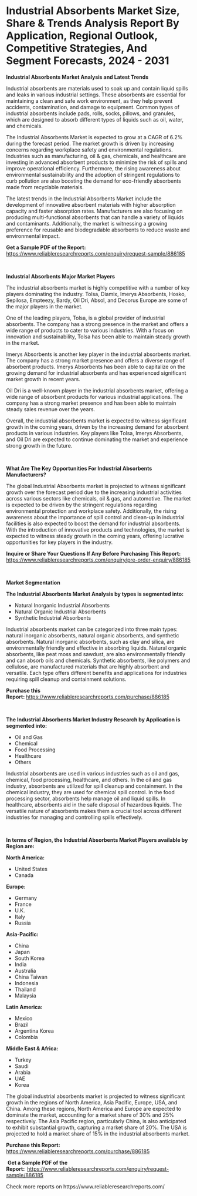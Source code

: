 <p><h1>Industrial Absorbents Market Size, Share & Trends Analysis Report By Application, Regional Outlook, Competitive Strategies, And Segment Forecasts, 2024 - 2031</h1></p><p><strong>Industrial Absorbents Market Analysis and Latest Trends</strong></p>
<p><p>Industrial absorbents are materials used to soak up and contain liquid spills and leaks in various industrial settings. These absorbents are essential for maintaining a clean and safe work environment, as they help prevent accidents, contamination, and damage to equipment. Common types of industrial absorbents include pads, rolls, socks, pillows, and granules, which are designed to absorb different types of liquids such as oil, water, and chemicals.</p><p>The Industrial Absorbents Market is expected to grow at a CAGR of 6.2% during the forecast period. The market growth is driven by increasing concerns regarding workplace safety and environmental regulations. Industries such as manufacturing, oil & gas, chemicals, and healthcare are investing in advanced absorbent products to minimize the risk of spills and improve operational efficiency. Furthermore, the rising awareness about environmental sustainability and the adoption of stringent regulations to curb pollution are also boosting the demand for eco-friendly absorbents made from recyclable materials.</p><p>The latest trends in the Industrial Absorbents Market include the development of innovative absorbent materials with higher absorption capacity and faster absorption rates. Manufacturers are also focusing on producing multi-functional absorbents that can handle a variety of liquids and contaminants. Additionally, the market is witnessing a growing preference for reusable and biodegradable absorbents to reduce waste and environmental impact.</p></p>
<p><strong>Get a Sample PDF of the Report:&nbsp;</strong> <a href="https://www.reliableresearchreports.com/enquiry/request-sample/886185">https://www.reliableresearchreports.com/enquiry/request-sample/886185</a></p>
<p>&nbsp;</p>
<p><strong>Industrial Absorbents Major Market Players</strong></p>
<p><p>The industrial absorbents market is highly competitive with a number of key players dominating the industry. Tolsa, Diamix, Imerys Absorbents, Hosko, Sepilosa, Empteezy, Bardy, Oil Dri, Absol, and Decorus Europe are some of the major players in the market. </p><p>One of the leading players, Tolsa, is a global provider of industrial absorbents. The company has a strong presence in the market and offers a wide range of products to cater to various industries. With a focus on innovation and sustainability, Tolsa has been able to maintain steady growth in the market.</p><p>Imerys Absorbents is another key player in the industrial absorbents market. The company has a strong market presence and offers a diverse range of absorbent products. Imerys Absorbents has been able to capitalize on the growing demand for industrial absorbents and has experienced significant market growth in recent years.</p><p>Oil Dri is a well-known player in the industrial absorbents market, offering a wide range of absorbent products for various industrial applications. The company has a strong market presence and has been able to maintain steady sales revenue over the years.</p><p>Overall, the industrial absorbents market is expected to witness significant growth in the coming years, driven by the increasing demand for absorbent products in various industries. Key players like Tolsa, Imerys Absorbents, and Oil Dri are expected to continue dominating the market and experience strong growth in the future.</p></p>
<p>&nbsp;</p>
<p><strong>What Are The Key Opportunities For Industrial Absorbents Manufacturers?</strong></p>
<p><p>The global Industrial Absorbents market is projected to witness significant growth over the forecast period due to the increasing industrial activities across various sectors like chemicals, oil & gas, and automotive. The market is expected to be driven by the stringent regulations regarding environmental protection and workplace safety. Additionally, the rising awareness about the importance of spill control and clean-up in industrial facilities is also expected to boost the demand for industrial absorbents. With the introduction of innovative products and technologies, the market is expected to witness steady growth in the coming years, offering lucrative opportunities for key players in the industry.</p></p>
<p><strong>Inquire or Share Your Questions If Any Before Purchasing This Report:</strong> <a href="https://www.reliableresearchreports.com/enquiry/pre-order-enquiry/886185">https://www.reliableresearchreports.com/enquiry/pre-order-enquiry/886185</a></p>
<p>&nbsp;</p>
<p><strong>Market Segmentation</strong></p>
<p><strong>The Industrial Absorbents Market Analysis by types is segmented into:</strong></p>
<p><ul><li>Natural Inorganic Industrial Absorbents</li><li>Natural Organic Industrial Absorbents</li><li>Synthetic Industrial Absorbents</li></ul></p>
<p><p>Industrial absorbents market can be categorized into three main types: natural inorganic absorbents, natural organic absorbents, and synthetic absorbents. Natural inorganic absorbents, such as clay and silica, are environmentally friendly and effective in absorbing liquids. Natural organic absorbents, like peat moss and sawdust, are also environmentally friendly and can absorb oils and chemicals. Synthetic absorbents, like polymers and cellulose, are manufactured materials that are highly absorbent and versatile. Each type offers different benefits and applications for industries requiring spill cleanup and containment solutions.</p></p>
<p><strong>Purchase this Report:&nbsp;</strong><a href="https://www.reliableresearchreports.com/purchase/886185">https://www.reliableresearchreports.com/purchase/886185</a></p>
<p>&nbsp;</p>
<p><strong>The Industrial Absorbents Market Industry Research by Application is segmented into:</strong></p>
<p><ul><li>Oil and Gas</li><li>Chemical</li><li>Food Processing</li><li>Healthcare</li><li>Others</li></ul></p>
<p><p>Industrial absorbents are used in various industries such as oil and gas, chemical, food processing, healthcare, and others. In the oil and gas industry, absorbents are utilized for spill cleanup and containment. In the chemical industry, they are used for chemical spill control. In the food processing sector, absorbents help manage oil and liquid spills. In healthcare, absorbents aid in the safe disposal of hazardous liquids. The versatile nature of absorbents makes them a crucial tool across different industries for managing and controlling spills effectively.</p></p>
<p>&nbsp;</p>
<p><strong>In terms of Region, the Industrial Absorbents Market Players available by Region are:</strong></p>
<p>
    <p> <strong> North America: </strong>
        <ul>
            <li>United States</li>
            <li>Canada</li>
        </ul>
        </p> 
    <p> <strong> Europe: </strong>
        <ul>
            <li>Germany</li>
            <li>France</li>
            <li>U.K.</li>
            <li>Italy</li>
            <li>Russia</li>
        </ul>
        </p> 
    <p> <strong> Asia-Pacific: </strong>
        <ul>
            <li>China</li>
            <li>Japan</li>
            <li>South Korea</li>
            <li>India</li>
            <li>Australia</li>
            <li>China Taiwan</li>
            <li>Indonesia</li>
            <li>Thailand</li>
            <li>Malaysia</li>
        </ul>
        </p> 
    <p> <strong> Latin America: </strong>
        <ul>
            <li>Mexico</li>
            <li>Brazil</li>
            <li>Argentina Korea</li>
            <li>Colombia</li>
        </ul>
        </p> 
    <p> <strong> Middle East & Africa: </strong>
        <ul>
            <li>Turkey</li>
            <li>Saudi</li>
            <li>Arabia</li>
            <li>UAE</li>
            <li>Korea</li>
        </ul>
    </p>
    </p>
<p><p>The global industrial absorbents market is projected to witness significant growth in the regions of North America, Asia Pacific, Europe, USA, and China. Among these regions, North America and Europe are expected to dominate the market, accounting for a market share of 30% and 25% respectively. The Asia Pacific region, particularly China, is also anticipated to exhibit substantial growth, capturing a market share of 20%. The USA is projected to hold a market share of 15% in the industrial absorbents market.</p></p>
<p><strong>Purchase this Report: </strong><a href="https://www.reliableresearchreports.com/purchase/886185">https://www.reliableresearchreports.com/purchase/886185</a></p>
<p>&nbsp;<strong>Get a Sample PDF of the Report:&nbsp;&nbsp;</strong><a href="https://www.reliableresearchreports.com/enquiry/request-sample/886185">https://www.reliableresearchreports.com/enquiry/request-sample/886185</a></p>
<p><strong></strong></p>
<p>Check more reports on https://www.reliableresearchreports.com/</p>